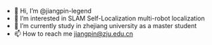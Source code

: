 - 👋 Hi, I’m @jiangpin-legend
- 👀 I’m interested in SLAM Self-Localization multi-robot localization 
- 🌱 I’m currently study in zhejiang university as a master student
- 📫 How to reach me  jiangpin@zju.edu.cn

<!---
jiangpin-legend/jiangpin-legend is a ✨ special ✨ repository because its `README.md` (this file) appears on your GitHub profile.
You can click the Preview link to take a look at your changes.
--->
